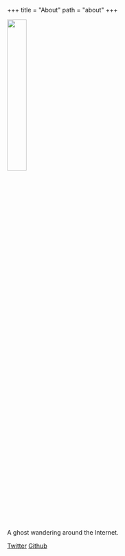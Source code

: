 +++
title = "About"
path = "about"
+++

<img src="/kagami7.png" style="width: 30%;">

A ghost wandering around the Internet.

[Twitter](https://twitter.com/caiyecc) [Github](https://github.com/yejingchen)
